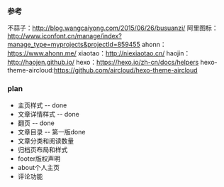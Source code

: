 ### 参考
不蒜子：http://blog.wangcaiyong.com/2015/06/26/busuanzi/
阿里图标：http://www.iconfont.cn/manage/index?manage_type=myprojects&projectId=859455
ahonn：https://www.ahonn.me/
xiaotao：http://niexiaotao.cn/
haojin：http://haojen.github.io/
hexo：https://hexo.io/zh-cn/docs/helpers
hexo-theme-aircloud:https://github.com/aircloud/hexo-theme-aircloud


### plan
- 主页样式 -- done
- 文章详情样式 -- done
- 翻页 -- done
- 文章目录 -- 第一版done
- 文章分类和阅读数量
- 归档页布局和样式
- footer版权声明
- about个人主页
- 评论功能